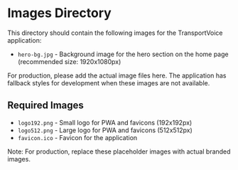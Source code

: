# Images Directory

This directory should contain the following images for the TransportVoice application:

- `hero-bg.jpg` - Background image for the hero section on the home page (recommended size: 1920x1080px)

For production, please add the actual image files here. The application has fallback styles for development when these images are not available.

## Required Images

- `logo192.png` - Small logo for PWA and favicons (192x192px)
- `logo512.png` - Large logo for PWA and favicons (512x512px)
- `favicon.ico` - Favicon for the application

Note: For production, replace these placeholder images with actual branded images. 